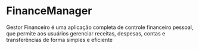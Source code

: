 # FinanceManager
Gestor Financeiro é uma aplicação completa de controle financeiro pessoal, que permite aos usuários gerenciar receitas, despesas, contas e transferências de forma simples e eficiente
